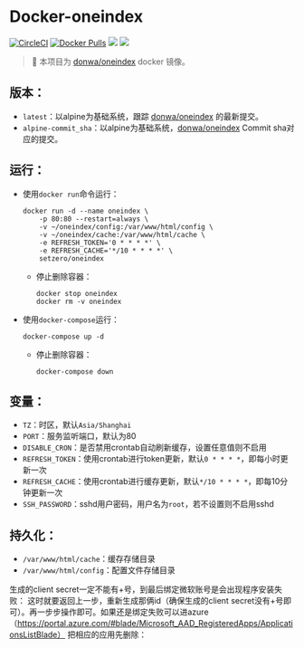 # Docker-oneindex

[![CircleCI](https://circleci.com/gh/TimeBye/oneindex.svg?style=svg)](https://circleci.com/gh/TimeBye/oneindex)
[![Docker Pulls](https://img.shields.io/docker/pulls/setzero/oneindex.svg)](https://hub.docker.com/r/setzero/oneindex)
[![](https://images.microbadger.com/badges/image/setzero/oneindex.svg)](https://microbadger.com/images/setzero/oneindex "Get your own image badge on microbadger.com")
[![](https://images.microbadger.com/badges/version/setzero/oneindex.svg)](https://microbadger.com/images/setzero/oneindex "Get your own version badge on microbadger.com")

> 👋 本项目为 [donwa/oneindex](https://github.com/donwa/oneindex/commits/master) docker 镜像。

## 版本：

- `latest`：以alpine为基础系统，跟踪 [donwa/oneindex](https://github.com/donwa/oneindex/commits/master) 的最新提交。
- `alpine-commit_sha`：以alpine为基础系统，[donwa/oneindex](https://github.com/donwa/oneindex/commits/master) Commit sha对应的提交。

## 运行：

- 使用`docker run`命令运行：

    ```
    docker run -d --name oneindex \
        -p 80:80 --restart=always \
        -v ~/oneindex/config:/var/www/html/config \
        -v ~/oneindex/cache:/var/www/html/cache \
        -e REFRESH_TOKEN='0 * * * *' \
        -e REFRESH_CACHE='*/10 * * * *' \
        setzero/oneindex
    ```

    - 停止删除容器：
        ```
        docker stop oneindex
        docker rm -v oneindex
        ```

- 使用`docker-compose`运行：

    ```
    docker-compose up -d
    ```

    - 停止删除容器：
        ```
        docker-compose down
        ```

## 变量：

- `TZ`：时区，默认`Asia/Shanghai`
- `PORT`：服务监听端口，默认为80
- `DISABLE_CRON`：是否禁用crontab自动刷新缓存，设置任意值则不启用
- `REFRESH_TOKEN`：使用crontab进行token更新，默认`0 * * * *`，即每小时更新一次
- `REFRESH_CACHE`：使用crontab进行缓存更新，默认`*/10 * * * *`，即每10分钟更新一次
- `SSH_PASSWORD`：sshd用户密码，用户名为`root`，若不设置则不启用sshd

## 持久化：

- `/var/www/html/cache`：缓存存储目录
- `/var/www/html/config`：配置文件存储目录


生成的client secret一定不能有+号，到最后绑定微软账号是会出现程序安装失败：
这时就要返回上一步，重新生成那俩id（确保生成的client secret没有+号即可）。再一步步操作即可。如果还是绑定失败可以进azure（https://portal.azure.com/#blade/Microsoft_AAD_RegisteredApps/ApplicationsListBlade） 把相应的应用先删除：
